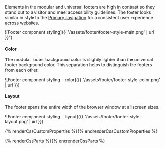 Elements in the modular and universal footers are high in contrast so they stand 
out to a visitor and meet accessibility guidelines. The footer looks similar in 
style to the [Primary navigation](../navigation) for a consistent user 
experience across websites.

![Footer component styling]({{ '/assets/footer/footer-style-main.png' | url }}")

#### Color

The modular footer background color is slightly lighter than the universal 
footer background color. This separation helps to distinguish the footers from 
each other.

![Footer component styling - color]({{ '/assets/footer/footer-style-color.png' | url }})

#### Layout

The footer spans the entire width of the browser window at all screen 
sizes.

![Footer component styling - layout]({{ '/assets/footer/footer-style-layout.png' | url }})

{% renderCssCustomProperties %}{% endrenderCssCustomProperties %}

{% renderCssParts %}{% endrenderCssParts %}
